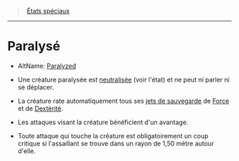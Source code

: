 ﻿---
!GenericItem
Name: Paralysé
AltName: '[Paralyzed](srd_conditions_paralyzed.md)'
Id: conditions_hd.md#paralysé
ParentLink: conditions_hd.md#États-spéciaux
ParentName: États spéciaux
NameLevel: 1
Attributes: {}
---
> [États spéciaux](hd_conditions.md)

---

# Paralysé

- AltName: [Paralyzed](srd_conditions_paralyzed.md)

* Une créature paralysée est [neutralisée](hd_conditions_neutralise.md) (voir l'état) et ne peut ni parler ni se déplacer.

* La créature rate automatiquement tous ses [jets de sauvegarde](hd_abilities_jets_de_sauvegarde.md) de [Force](hd_abilities_strength.md) et de [Dextérité](hd_abilities_dexterity.md).

* Les attaques visant la créature bénéficient d'un avantage.

* Toute attaque qui touche la créature est obligatoirement un coup critique si l'assaillant se trouve dans un rayon de 1,50 mètre autour d'elle.

